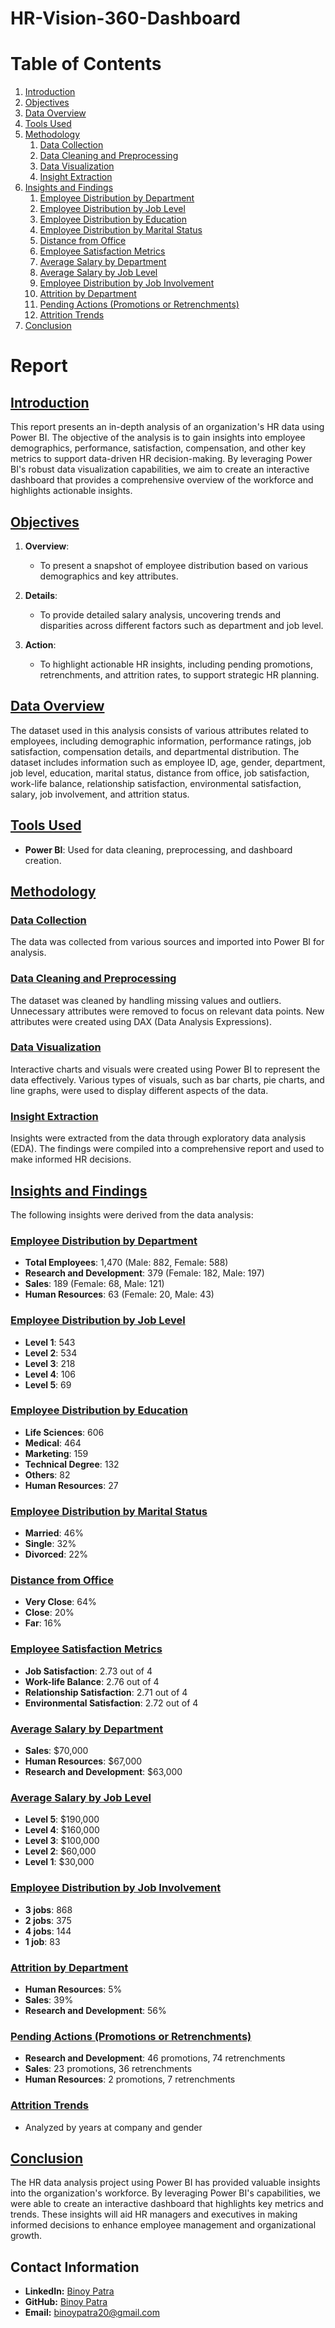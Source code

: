 # HR-Vision-360-Dashboard 

# Table of Contents
1. [Introduction](#introduction)
2. [Objectives](#objectives)
3. [Data Overview](#data-overview)
4. [Tools Used](#tools-used)
5. [Methodology](#methodology)
    1. [Data Collection](#data-collection)
    2. [Data Cleaning and Preprocessing](#data-cleaning-and-preprocessing)
    3. [Data Visualization](#data-visualization)
    4. [Insight Extraction](#insight-extraction)
6. [Insights and Findings](#insights-and-findings)
    1. [Employee Distribution by Department](#employee-distribution-by-department)
    2. [Employee Distribution by Job Level](#employee-distribution-by-job-level)
    3. [Employee Distribution by Education](#employee-distribution-by-education)
    4. [Employee Distribution by Marital Status](#employee-distribution-by-marital-status)
    5. [Distance from Office](#distance-from-office)
    6. [Employee Satisfaction Metrics](#employee-satisfaction-metrics)
    7. [Average Salary by Department](#average-salary-by-department)
    8. [Average Salary by Job Level](#average-salary-by-job-level)
    9. [Employee Distribution by Job Involvement](#employee-distribution-by-job-involvement)
    10. [Attrition by Department](#attrition-by-department)
    11. [Pending Actions (Promotions or Retrenchments)](#pending-actions-promotions-or-retrenchments)
    12. [Attrition Trends](#attrition-trends)
7. [Conclusion](#conclusion)

# Report

## [Introduction](#introduction)
This report presents an in-depth analysis of an organization's HR data using Power BI. The objective of the analysis is to gain insights into employee demographics, performance, satisfaction, compensation, and other key metrics to support data-driven HR decision-making. By leveraging Power BI's robust data visualization capabilities, we aim to create an interactive dashboard that provides a comprehensive overview of the workforce and highlights actionable insights.

## [Objectives](#objectives)
1. **Overview**:
   - To present a snapshot of employee distribution based on various demographics and key attributes.
   
2. **Details**:
   - To provide detailed salary analysis, uncovering trends and disparities across different factors such as department and job level.
   
3. **Action**:
   - To highlight actionable HR insights, including pending promotions, retrenchments, and attrition rates, to support strategic HR planning.

## [Data Overview](#data-overview)
The dataset used in this analysis consists of various attributes related to employees, including demographic information, performance ratings, job satisfaction, compensation details, and departmental distribution. The dataset includes information such as employee ID, age, gender, department, job level, education, marital status, distance from office, job satisfaction, work-life balance, relationship satisfaction, environmental satisfaction, salary, job involvement, and attrition status.

## [Tools Used](#tools-used)
- **Power BI**: Used for data cleaning, preprocessing, and dashboard creation.

## [Methodology](#methodology)

### [Data Collection](#data-collection)
The data was collected from various sources and imported into Power BI for analysis.

### [Data Cleaning and Preprocessing](#data-cleaning-and-preprocessing)
The dataset was cleaned by handling missing values and outliers. Unnecessary attributes were removed to focus on relevant data points. New attributes were created using DAX (Data Analysis Expressions).

### [Data Visualization](#data-visualization)
Interactive charts and visuals were created using Power BI to represent the data effectively. Various types of visuals, such as bar charts, pie charts, and line graphs, were used to display different aspects of the data.

### [Insight Extraction](#insight-extraction)
Insights were extracted from the data through exploratory data analysis (EDA). The findings were compiled into a comprehensive report and used to make informed HR decisions.

## [Insights and Findings](#insights-and-findings)
The following insights were derived from the data analysis:

### [Employee Distribution by Department](#employee-distribution-by-department)
- **Total Employees**: 1,470 (Male: 882, Female: 588)
- **Research and Development**: 379 (Female: 182, Male: 197)
- **Sales**: 189 (Female: 68, Male: 121)
- **Human Resources**: 63 (Female: 20, Male: 43)

### [Employee Distribution by Job Level](#employee-distribution-by-job-level)
- **Level 1**: 543
- **Level 2**: 534
- **Level 3**: 218
- **Level 4**: 106
- **Level 5**: 69

### [Employee Distribution by Education](#employee-distribution-by-education)
- **Life Sciences**: 606
- **Medical**: 464
- **Marketing**: 159
- **Technical Degree**: 132
- **Others**: 82
- **Human Resources**: 27

### [Employee Distribution by Marital Status](#employee-distribution-by-marital-status)
- **Married**: 46%
- **Single**: 32%
- **Divorced**: 22%

### [Distance from Office](#distance-from-office)
- **Very Close**: 64%
- **Close**: 20%
- **Far**: 16%

### [Employee Satisfaction Metrics](#employee-satisfaction-metrics)
- **Job Satisfaction**: 2.73 out of 4
- **Work-life Balance**: 2.76 out of 4
- **Relationship Satisfaction**: 2.71 out of 4
- **Environmental Satisfaction**: 2.72 out of 4

### [Average Salary by Department](#average-salary-by-department)
- **Sales**: $70,000
- **Human Resources**: $67,000
- **Research and Development**: $63,000

### [Average Salary by Job Level](#average-salary-by-job-level)
- **Level 5**: $190,000
- **Level 4**: $160,000
- **Level 3**: $100,000
- **Level 2**: $60,000
- **Level 1**: $30,000

### [Employee Distribution by Job Involvement](#employee-distribution-by-job-involvement)
- **3 jobs**: 868
- **2 jobs**: 375
- **4 jobs**: 144
- **1 job**: 83

### [Attrition by Department](#attrition-by-department)
- **Human Resources**: 5%
- **Sales**: 39%
- **Research and Development**: 56%

### [Pending Actions (Promotions or Retrenchments)](#pending-actions-promotions-or-retrenchments)
- **Research and Development**: 46 promotions, 74 retrenchments
- **Sales**: 23 promotions, 36 retrenchments
- **Human Resources**: 2 promotions, 7 retrenchments

### [Attrition Trends](#attrition-trends)
- Analyzed by years at company and gender

## [Conclusion](#conclusion)
The HR data analysis project using Power BI has provided valuable insights into the organization's workforce. By leveraging Power BI's capabilities, we were able to create an interactive dashboard that highlights key metrics and trends. These insights will aid HR managers and executives in making informed decisions to enhance employee management and organizational growth.

## Contact Information
- **LinkedIn:** [Binoy Patra](https://www.linkedin.com/in/binoy-patra-b9277b1b2?utm_source=share&utm_campaign=share_via&utm_content=profile&utm_medium=android_app)
- **GitHub:** [Binoy Patra](https://github.com/binoy-patra)
- **Email:** binoypatra20@gmail.com
